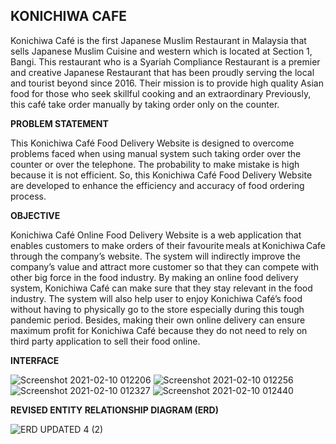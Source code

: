 **KONICHIWA CAFE**
---

Konichiwa Café is the first Japanese Muslim Restaurant in Malaysia that sells Japanese Muslim Cuisine and western which is located at Section 1, Bangi. This restaurant who is a Syariah Compliance Restaurant is a premier and creative Japanese Restaurant that has been proudly serving the local and tourist beyond since 2016. Their mission is to provide high quality Asian food for those who seek skillful cooking and an extraordinary Previously, this café take order manually by taking order only on the counter. 

**PROBLEM STATEMENT**

This Konichiwa Café Food Delivery Website is designed to overcome problems faced when using manual system such taking order over the counter or over the telephone. The probability to make mistake is high because it is not efficient. So, this Konichiwa Café Food Delivery Website are developed to enhance the efficiency and accuracy of food ordering process. 

**OBJECTIVE**

Konichiwa Café Online Food Delivery Website is a web application that enables customers to make orders of their favourite meals at Konichiwa Cafe through the company’s website. The system will indirectly improve the company’s value and attract more customer so that they can compete with other big force in the food industry. By making an online food delivery system, Konichiwa Café can make sure that they stay relevant in the food industry. The system will also help user to enjoy Konichiwa Café’s food without having to physically go to the store especially during this tough pandemic period. Besides, making their own online delivery can ensure maximum profit for Konichiwa Café because they do not need to rely on third party application to sell their food online.

**INTERFACE**

![Screenshot 2021-02-10 012206](https://user-images.githubusercontent.com/36519974/107402384-d9229a00-6b3e-11eb-8610-5f1d07d47dcc.png) 
![Screenshot 2021-02-10 012256](https://user-images.githubusercontent.com/36519974/107402518-03745780-6b3f-11eb-8314-17608889a99f.png)
![Screenshot 2021-02-10 012327](https://user-images.githubusercontent.com/36519974/107402605-1e46cc00-6b3f-11eb-8de2-8892227b65dc.png)
![Screenshot 2021-02-10 012440](https://user-images.githubusercontent.com/36519974/107402643-2bfc5180-6b3f-11eb-93e1-8114e996a7f1.png)

**REVISED ENTITY RELATIONSHIP DIAGRAM (ERD)**

![ERD UPDATED 4 (2)](https://user-images.githubusercontent.com/36519974/107401102-81cffa00-6b3d-11eb-9916-610d526341bc.png)

